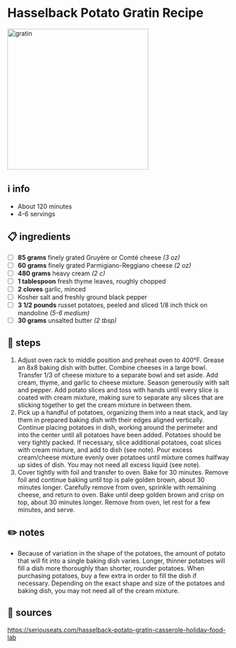 # Hasselback Potato Gratin Recipe  
<img src="https://www.seriouseats.com/thmb/tSUtVCWp8VXOmXQ3w5GLhNZtqwE=/1500x0/filters:no_upscale():max_bytes(150000):strip_icc():format(webp)/hasselback-potato-gratin-casserole-holiday-food-lab-09-01a4aaedcbe84befaffb1190302d110f.jpg" alt="gratin" width="320"/>  

## ℹ️ info  
* About 120 minutes  
* 4-6 servings  

## 📋 ingredients  
- [ ] **85	grams**	finely grated Gruyère or Comté cheese *(3 oz)*
- [ ] **60	grams**	finely grated Parmigiano-Reggiano cheese *(2 oz)*
- [ ] **480	grams**	heavy cream *(2 c)*
- [ ] **1	tablespoon**	fresh thyme leaves, roughly chopped
- [ ] **2	cloves**	garlic, minced
- [ ] Kosher salt and freshly ground black pepper
- [ ] **3 1/2 pounds**	russet potatoes, peeled and sliced 1/8 inch thick on mandoline *(5-6 medium)*
- [ ] **30	grams**	unsalted butter *(2 tbsp)*

## 🔪 steps  
1. Adjust oven rack to middle position and preheat oven to 400°F. Grease an 8x8 baking dish with butter. Combine cheeses in a large bowl. Transfer 1/3 of cheese mixture to a separate bowl and set aside. Add cream, thyme, and garlic to cheese mixture. Season generously with salt and pepper. Add potato slices and toss with hands until every slice is coated with cream mixture, making sure to separate any slices that are sticking together to get the cream mixture in between them.
2. Pick up a handful of potatoes, organizing them into a neat stack, and lay them in prepared baking dish with their edges aligned vertically. Continue placing potatoes in dish, working around the perimeter and into the center until all potatoes have been added. Potatoes should be very tightly packed. If necessary, slice additional potatoes, coat slices with cream mixture, and add to dish (see note). Pour excess cream/cheese mixture evenly over potatoes until mixture comes halfway up sides of dish. You may not need all excess liquid (see note).
3. Cover tightly with foil and transfer to oven. Bake for 30 minutes. Remove foil and continue baking until top is pale golden brown, about 30 minutes longer. Carefully remove from oven, sprinkle with remaining cheese, and return to oven. Bake until deep golden brown and crisp on top, about 30 minutes longer. Remove from oven, let rest for a few minutes, and serve.

## ✏️ notes  
* Because of variation in the shape of the potatoes, the amount of potato that will fit into a single baking dish varies. Longer, thinner potatoes will fill a dish more thoroughly than shorter, rounder potatoes. When purchasing potatoes, buy a few extra in order to fill the dish if necessary. Depending on the exact shape and size of the potatoes and baking dish, you may not need all of the cream mixture.

## 🔗 sources  
https://seriouseats.com/hasselback-potato-gratin-casserole-holiday-food-lab  
